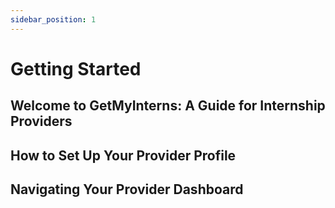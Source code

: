 ```yaml
---
sidebar_position: 1
---
```


# Getting Started

## Welcome to GetMyInterns: A Guide for Internship Providers

## How to Set Up Your Provider Profile

## Navigating Your Provider Dashboard